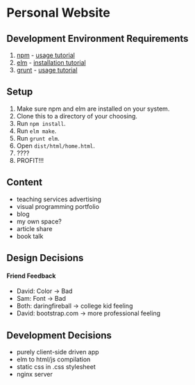# Personal Website

## Development Environment Requirements

1. [npm](https://www.npmjs.com/) - [usage tutorial](https://www.youtube.com/watch?v=pU9Q6oiQNd0)
2. [elm](http://elm-lang.org/install) - [installation tutorial](http://alphydan.svbtle.com/elm-lang-on-ubuntu-14-04)
3. [grunt](http://gruntjs.com/) - [usage tutorial](https://www.youtube.com/watch?v=TMKj0BxzVgw)

## Setup

1. Make sure npm and elm are installed on your system.
2. Clone this to a directory of your choosing.
3. Run `npm install`.
4. Run `elm make`.
5. Run `grunt elm`.
6. Open `dist/html/home.html`.
7. ????
8. PROFIT!!!

## Content

- teaching services advertising
- visual programming portfolio
- blog
- my own space?
- article share
- book talk


## Design Decisions

#### Friend Feedback

- David: Color -> Bad
- Sam: Font -> Bad
- Both: daringfireball -> college kid feeling
- David: bootstrap.com -> more professional feeling

## Development Decisions

- purely client-side driven app
- elm to html/js compilation
- static css in .css stylesheet
- nginx server